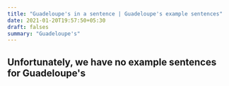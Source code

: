 ```yaml
---
title: "Guadeloupe's in a sentence | Guadeloupe's example sentences"
date: 2021-01-20T19:57:50+05:30
draft: falses
summary: "Guadeloupe's"
---
```

## Unfortunately, we have no example sentences for Guadeloupe's                 
